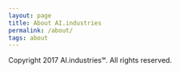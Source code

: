 ```yaml
---
layout: page
title: About AI.industries
permalink: /about/
tags: about
---
```


Copyright 2017 AI.industries℠. All rights reserved.
